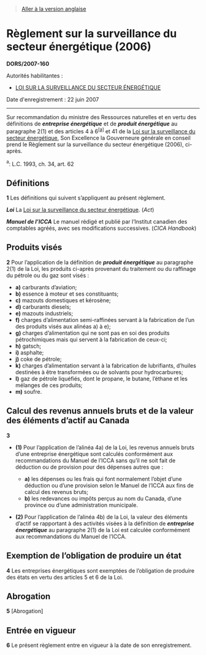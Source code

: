 > [Aller à la version anglaise](/en/Regulations/Statutory%20Orders%20and%20Regulations/2007/160.md)

# Règlement sur la surveillance du secteur énergétique (2006)

**DORS/2007-160**

Autorités habilitantes : 
- [LOI SUR LA SURVEILLANCE DU SECTEUR ÉNERGÉTIQUE](/fr/Lois/Lois%20révisées%20du%20Canada/E/E-8.md)

Date d'enregistrement : 22 juin 2007

----------

Sur recommandation du ministre des Ressources naturelles et en vertu des définitions de ***entreprise énergétique*** et de ***produit énergétique*** au paragraphe 2(1) et des articles 4 à 6<sup><a href='#footnotea_f'>[a]</a></sup> et 41 de la [Loi sur la surveillance du secteur énergétique](/fr/Lois/Lois%20révisées%20du%20Canada/E/E-8.md), Son Excellence la Gouverneure générale en conseil prend le Règlement sur la surveillance du secteur énergétique (2006), ci-après.

<a name='footnotea_f'><sup>a</sup></a>: L.C. 1993, ch. 34, art. 62<br />




## Définitions


**1** Les définitions qui suivent s’appliquent au présent règlement.

***Loi*** La [Loi sur la surveillance du secteur énergétique](/fr/Lois/Lois%20révisées%20du%20Canada/E/E-8.md). (*Act*)

***Manuel de l’ICCA*** Le manuel rédigé et publié par l’Institut canadien des comptables agréés, avec ses modifications successives. (*CICA Handbook*)




## Produits visés


**2** Pour l’application de la définition de ***produit énergétique*** au paragraphe 2(1) de la Loi, les produits ci-après provenant du traitement ou du raffinage du pétrole ou du gaz sont visés :
- **a)** carburants d’aviation;
- **b)** essence à moteur et ses constituants;
- **c)** mazouts domestiques et kérosène;
- **d)** carburants diesels;
- **e)** mazouts industriels;
- **f)** charges d’alimentation semi-raffinées servant à la fabrication de l’un des produits visés aux alinéas a) à e);
- **g)** charges d’alimentation qui ne sont pas en soi des produits pétrochimiques mais qui servent à la fabrication de ceux-ci;
- **h)** gatsch;
- **i)** asphalte;
- **j)** coke de pétrole;
- **k)** charges d’alimentation servant à la fabrication de lubrifiants, d’huiles destinées à être transformées ou de solvants pour hydrocarbures;
- **l)** gaz de pétrole liquéfiés, dont le propane, le butane, l’éthane et les mélanges de ces produits;
- **m)** soufre.




## Calcul des revenus annuels bruts et de la valeur des éléments d’actif au Canada


**3** 

- **(1)** Pour l’application de l’alinéa 4a) de la Loi, les revenus annuels bruts d’une entreprise énergétique sont calculés conformément aux recommandations du Manuel de l’ICCA sans qu’il ne soit fait de déduction ou de provision pour des dépenses autres que :
	- **a)** les dépenses ou les frais qui font normalement l’objet d’une déduction ou d’une provision selon le Manuel de l’ICCA aux fins de calcul des revenus bruts;
	- **b)** les redevances ou impôts perçus au nom du Canada, d’une province ou d’une administration municipale.

- **(2)** Pour l’application de l’alinéa 4b) de la Loi, la valeur des éléments d’actif se rapportant à des activités visées à la définition de ***entreprise énergétique*** au paragraphe 2(1) de la Loi est calculée conformément aux recommandations du Manuel de l’ICCA.




## Exemption de l’obligation de produire un état


**4** Les entreprises énergétiques sont exemptées de l’obligation de produire des états en vertu des articles 5 et 6 de la Loi.




## Abrogation


**5** [Abrogation]




## Entrée en vigueur


**6** Le présent règlement entre en vigueur à la date de son enregistrement.


